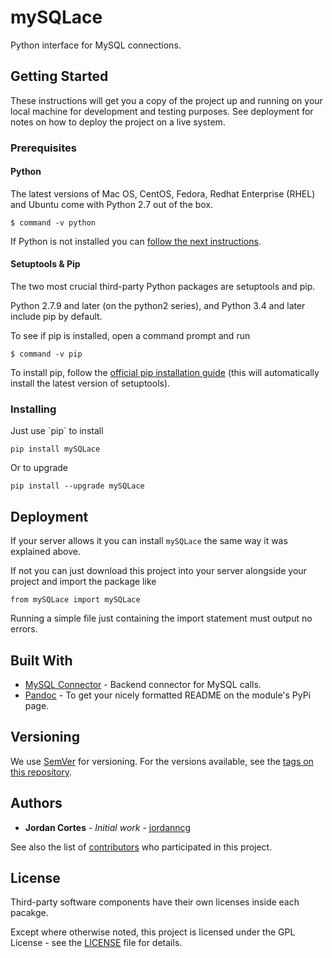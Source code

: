 # mySQLace

Python interface for MySQL connections.

## Getting Started

These instructions will get you a copy of the project up and running on your local machine for development and testing purposes. See deployment for notes on how to deploy the project on a live system.

### Prerequisites

#### Python

The latest versions of Mac OS, CentOS, Fedora, Redhat Enterprise (RHEL) and Ubuntu come with Python 2.7 out of the box.

    $ command -v python

If Python is not installed you can [follow the next instructions](https://wiki.python.org/moin/BeginnersGuide/Download).

#### Setuptools & Pip
The two most crucial third-party Python packages are setuptools and pip.

Python 2.7.9 and later (on the python2 series), and Python 3.4 and later include pip by default.

To see if pip is installed, open a command prompt and run

    $ command -v pip

To install pip, follow the [official pip installation guide](https://pip.pypa.io/en/latest/installing/) (this will automatically install the latest version of setuptools).

### Installing

Just use ´pip´ to install

    pip install mySQLace

Or to upgrade

    pip install --upgrade mySQLace

## Deployment

If your server allows it you can install `mySQLace` the same way it was explained above.

If not you can just download this project into your server alongside your project and import the package like

    from mySQLace import mySQLace

Running a simple file just containing the import statement must output no errors.

## Built With

* [MySQL Connector](https://dev.mysql.com/doc/connector-python/en/) - Backend connector for MySQL calls.
* [Pandoc](http://pandoc.org/) - To get your nicely formatted README on the module's PyPi page.

## Versioning

We use [SemVer](http://semver.org/) for versioning. For the versions available, see the [tags on this repository](https://github.com/jordanncg/mySQLace/tags).

## Authors

* **Jordan Cortes** - *Initial work* - [jordanncg](https://github.com/jordanncg)

See also the list of [contributors](AUTHORS.txt) who participated in this project.

## License

Third-party software components have their own licenses inside each pacakge.

Except where otherwise noted, this project is licensed under the GPL License - see the [LICENSE](https://github.com/jordanncg/mySQLace/LICENSE.txt) file for details.
